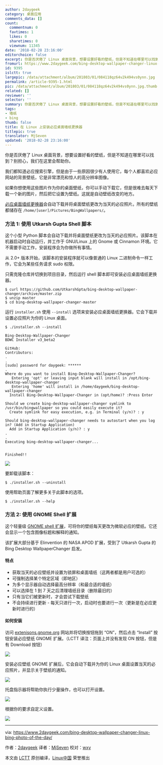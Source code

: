 ```yaml
---
author: 2daygeek
category: 桌面应用
comments_data: []
count:
  commentnum: 0
  favtimes: 1
  likes: 0
  sharetimes: 0
  viewnum: 11345
date: '2018-02-28 23:16:00'
editorchoice: false
excerpt: 你是否厌倦了 Linux 桌面背景，想要设置好看的壁纸，但是不知道在哪里可以找到？别担心，我们在这里会帮助你。
fromurl: https://www.2daygeek.com/bing-desktop-wallpaper-changer-linux-bing-photo-of-the-day/
id: 9395
islctt: true
largepic: /data/attachment/album/201803/01/084118qz64v2k494vs0ynn.jpg
permalink: /article-9395-1.html
pic: /data/attachment/album/201803/01/084118qz64v2k494vs0ynn.jpg.thumb.jpg
related: []
reviewer: ''
selector: ''
summary: 你是否厌倦了 Linux 桌面背景，想要设置好看的壁纸，但是不知道在哪里可以找到？别担心，我们在这里会帮助你。
tags:
- 墙纸
- bing
thumb: false
title: 在 Linux 上安装必应桌面墙纸更换器
titlepic: true
translator: MjSeven
updated: '2018-02-28 23:16:00'
---
```


你是否厌倦了 Linux 桌面背景，想要设置好看的壁纸，但是不知道在哪里可以找到？别担心，我们在这里会帮助你。


我们都知道必应搜索引擎，但是由于一些原因很少有人使用它，每个人都喜欢必应网站的背景壁纸，它是非常漂亮和惊人的高分辨率图像。


如果你想使用这些图片作为你的桌面壁纸，你可以手动下载它，但是很难去每天下载一个新的图片，然后把它设置为壁纸。这就是自动壁纸改变的地方。


[必应桌面墙纸更换器](https://github.com/UtkarshGpta/bing-desktop-wallpaper-changer)会自动下载并将桌面壁纸更改为当天的必应照片。所有的壁纸都储存在 `/home/[user]/Pictures/BingWallpapers/`。


### 方法 1: 使用 Utkarsh Gupta Shell 脚本


这个小型 Python 脚本会自动下载并将桌面壁纸更改为当天的必应照片。该脚本在机器启动时自动运行，并工作于 GNU/Linux 上的 Gnome 或 Cinnamon 环境。它不需要手动工作，安装程序会为你做所有事情。


从 2.0+ 版本开始，该脚本的安装程序就可以像普通的 Linux 二进制命令一样工作，它会为某些任务请求 sudo 权限。


只需克隆仓库并切换到项目目录，然后运行 shell 脚本即可安装必应桌面墙纸更换器。



```
$ curl https://github.com/UtkarshGpta/bing-desktop-wallpaper-changer/archive/master.zip
$ unzip master
$ cd bing-desktop-wallpaper-changer-master

```

运行 `installer.sh` 使用 `--install` 选项来安装必应桌面墙纸更换器。它会下载并设置必应照片为你的 Linux 桌面。



```
$ ./installer.sh --install

Bing-Desktop-Wallpaper-Changer
BDWC Installer v3_beta2

GitHub: 
Contributors: 
.
.
[sudo] password for daygeek: ******
.
Where do you want to install Bing-Desktop-Wallpaper-Changer?
   Entering 'opt' or leaving input blank will install in /opt/bing-desktop-wallpaper-changer
   Entering 'home' will install in /home/daygeek/bing-desktop-wallpaper-changer
  Install Bing-Desktop-Wallpaper-Changer in (opt/home)? :Press Enter

Should we create bing-desktop-wallpaper-changer symlink to /usr/bin/bingwallpaper so you could easily execute it?
  Create symlink for easy execution, e.g. in Terminal (y/n)? : y

Should bing-desktop-wallpaper-changer needs to autostart when you log in? (Add in Startup Application)
  Add in Startup Application (y/n)? : y
.
.
Executing bing-desktop-wallpaper-changer...


Finished!!

```

![](/data/attachment/album/201803/01/084118qz64v2k494vs0ynn.jpg)


要卸载该脚本：



```
$ ./installer.sh --uninstall

```

使用帮助页面了解更多关于此脚本的选项。



```
$ ./installer.sh --help

```

### 方法 2: 使用 GNOME Shell 扩展


这个轻量级 [GNOME shell 扩展](https://github.com/neffo/bing-wallpaper-gnome-extension)，可将你的壁纸每天更改为微软必应的壁纸。它还会显示一个包含图像标题和解释的通知。


该扩展大部分基于 Elinvention 的 NASA APOD 扩展，受到了 Utkarsh Gupta 的 Bing Desktop WallpaperChanger 启发。


#### 特点


* 获取当天的必应壁纸并设置为锁屏和桌面墙纸（这两者都是用户可选的）
* 可强制选择某个特定区域（即地区）
* 为多个显示器自动选择最高分辨率（和最合适的墙纸）
* 可以选择在 1 到 7 天之后清理墙纸目录（删除最旧的）
* 只有当它们被更新时，才会尝试下载壁纸
* 不会持续进行更新 - 每天只进行一次，启动时也要进行一次（更新是在必应更新时进行的）


#### 如何安装


访问 [extenisons.gnome.org](https://extensions.gnome.org/extension/1262/bing-wallpaper-changer/) 网站并将切换按钮拖到 “ON”，然后点击 “Install” 按钮安装必应壁纸 GNOME 扩展。（LCTT 译注：页面上并没有发现 ON 按钮，但是有 Download 按钮）


![](/data/attachment/album/201802/28/231609olbgwl2jicqee7wl.png)


安装必应壁纸 GNOME 扩展后，它会自动下载并为你的 Linux 桌面设置当天的必应照片，并显示关于壁纸的通知。


![](/data/attachment/album/201803/01/084311o3iqjijvzxk5998i.jpg)


托盘指示器将帮助你执行少量操作，也可以打开设置。


![](/data/attachment/album/201803/01/084321u0frl4rnrv3yc9jw.jpg)


根据你的要求自定义设置。


![](/data/attachment/album/201803/01/084355eytys5svt5ldq5vg.jpg)




---


via: <https://www.2daygeek.com/bing-desktop-wallpaper-changer-linux-bing-photo-of-the-day/>


作者：[2daygeek](https://www.2daygeek.com/author/2daygeek/) 译者：[MjSeven](https://github.com/MjSeven) 校对：[wxy](https://github.com/wxy)


本文由 [LCTT](https://github.com/LCTT/TranslateProject) 原创编译，[Linux中国](https://linux.cn/) 荣誉推出